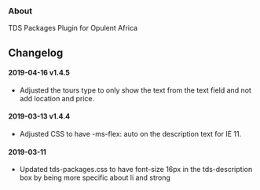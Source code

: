 ### About

TDS Packages Plugin for Opulent Africa

Changelog
---------
#### 2019-04-16 v1.4.5
* Adjusted the tours type to only show the text from the text field and not add location and price.

#### 2019-03-13 v1.4.4
* Adjusted CSS to have -ms-flex: auto on the description text for IE 11.

#### 2019-03-11
* Updated tds-packages.css to have font-size 16px in the tds-description box by being more specific about li and strong